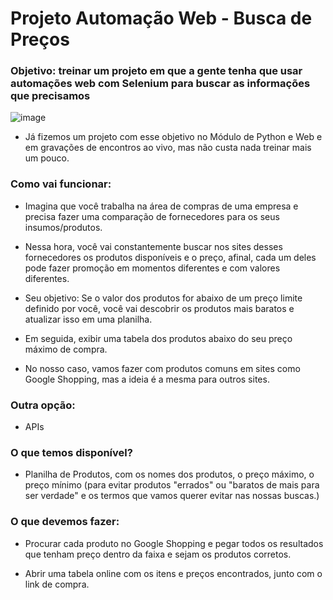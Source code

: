 # Projeto Automação Web - Busca de Preços

### Objetivo: treinar um projeto em que a gente tenha que usar automações web com Selenium para buscar as informações que precisamos

![image](https://github.com/user-attachments/assets/4a13245d-4059-4a34-af0a-c5a5f5efff01)

- Já fizemos um projeto com esse objetivo no Módulo de Python e Web e em gravações de encontros ao vivo, mas não custa nada treinar mais um pouco.

### Como vai funcionar:

- Imagina que você trabalha na área de compras de uma empresa e precisa fazer uma comparação de fornecedores para os seus insumos/produtos.

- Nessa hora, você vai constantemente buscar nos sites desses fornecedores os produtos disponíveis e o preço, afinal, cada um deles pode fazer promoção em momentos diferentes e com valores diferentes.

- Seu objetivo: Se o valor dos produtos for abaixo de um preço limite definido por você, você vai descobrir os produtos mais baratos e atualizar isso em uma planilha.
- Em seguida, exibir uma tabela dos produtos abaixo do seu preço máximo de compra.

- No nosso caso, vamos fazer com produtos comuns em sites como Google Shopping, mas a ideia é a mesma para outros sites.

### Outra opção:

- APIs

### O que temos disponível?

- Planilha de Produtos, com os nomes dos produtos, o preço máximo, o preço mínimo (para evitar produtos "errados" ou "baratos de mais para ser verdade" e os termos que vamos querer evitar nas nossas buscas.)

### O que devemos fazer:

- Procurar cada produto no Google Shopping e pegar todos os resultados que tenham preço dentro da faixa e sejam os produtos corretos.

- Abrir uma tabela online com os itens e preços encontrados, junto com o link de compra.


